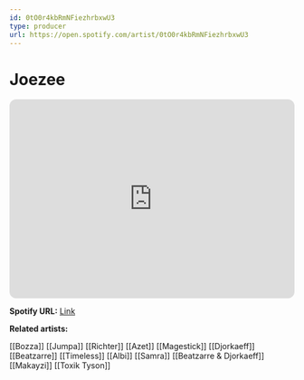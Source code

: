 ```yaml
---
id: 0tO0r4kbRmNFiezhrbxwU3
type: producer
url: https://open.spotify.com/artist/0tO0r4kbRmNFiezhrbxwU3
---
```

# Joezee

<iframe style="border-radius:12px" src="https://open.spotify.com/embed/artist/0tO0r4kbRmNFiezhrbxwU3" width="100%" height="352" frameBorder="0" allowfullscreen="" allow="autoplay; clipboard-write; encrypted-media; fullscreen; picture-in-picture" loading="lazy"></iframe>

**Spotify URL:** [Link](https://open.spotify.com/artist/0tO0r4kbRmNFiezhrbxwU3)

**Related artists:**

[[Bozza]]
[[Jumpa]]
[[Richter]]
[[Azet]]
[[Magestick]]
[[Djorkaeff]]
[[Beatzarre]]
[[Timeless]]
[[Albi]]
[[Samra]]
[[Beatzarre & Djorkaeff]]
[[Makayzi]]
[[Toxik Tyson]]
